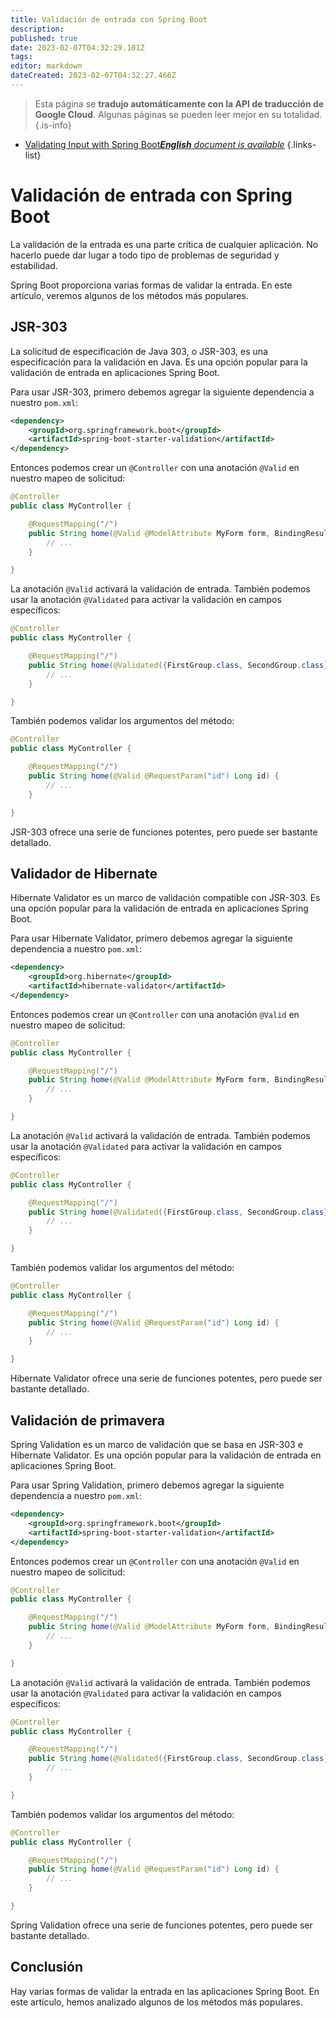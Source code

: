 ```yaml
---
title: Validación de entrada con Spring Boot
description: 
published: true
date: 2023-02-07T04:32:29.101Z
tags: 
editor: markdown
dateCreated: 2023-02-07T04:32:27.466Z
---
```


> Esta página se **tradujo automáticamente con la API de traducción de Google Cloud**.
Algunas páginas se pueden leer mejor en su totalidad.{.is-info}



- [Validating Input with Spring Boot***English** document is available*](/en/Knowledge-base/Spring-Boot/validating-input-with-spring-boot)
{.links-list}


# Validación de entrada con Spring Boot

La validación de la entrada es una parte crítica de cualquier aplicación. No hacerlo puede dar lugar a todo tipo de problemas de seguridad y estabilidad.

Spring Boot proporciona varias formas de validar la entrada. En este artículo, veremos algunos de los métodos más populares.

## JSR-303

La solicitud de especificación de Java 303, o JSR-303, es una especificación para la validación en Java. Es una opción popular para la validación de entrada en aplicaciones Spring Boot.

Para usar JSR-303, primero debemos agregar la siguiente dependencia a nuestro `pom.xml`:

```xml
<dependency>
    <groupId>org.springframework.boot</groupId>
    <artifactId>spring-boot-starter-validation</artifactId>
</dependency>
```

Entonces podemos crear un `@Controller` con una anotación `@Valid` en nuestro mapeo de solicitud:

```java
@Controller
public class MyController {

    @RequestMapping("/")
    public String home(@Valid @ModelAttribute MyForm form, BindingResult bindingResult) {
        // ...
    }

}
```

La anotación `@Valid` activará la validación de entrada. También podemos usar la anotación `@Validated` para activar la validación en campos específicos:

```java
@Controller
public class MyController {

    @RequestMapping("/")
    public String home(@Validated({FirstGroup.class, SecondGroup.class}) @ModelAttribute MyForm form, BindingResult bindingResult) {
        // ...
    }

}
```

También podemos validar los argumentos del método:

```java
@Controller
public class MyController {

    @RequestMapping("/")
    public String home(@Valid @RequestParam("id") Long id) {
        // ...
    }

}
```

JSR-303 ofrece una serie de funciones potentes, pero puede ser bastante detallado.

## Validador de Hibernate

Hibernate Validator es un marco de validación compatible con JSR-303. Es una opción popular para la validación de entrada en aplicaciones Spring Boot.

Para usar Hibernate Validator, primero debemos agregar la siguiente dependencia a nuestro `pom.xml`:

```xml
<dependency>
    <groupId>org.hibernate</groupId>
    <artifactId>hibernate-validator</artifactId>
</dependency>
```

Entonces podemos crear un `@Controller` con una anotación `@Valid` en nuestro mapeo de solicitud:

```java
@Controller
public class MyController {

    @RequestMapping("/")
    public String home(@Valid @ModelAttribute MyForm form, BindingResult bindingResult) {
        // ...
    }

}
```

La anotación `@Valid` activará la validación de entrada. También podemos usar la anotación `@Validated` para activar la validación en campos específicos:

```java
@Controller
public class MyController {

    @RequestMapping("/")
    public String home(@Validated({FirstGroup.class, SecondGroup.class}) @ModelAttribute MyForm form, BindingResult bindingResult) {
        // ...
    }

}
```

También podemos validar los argumentos del método:

```java
@Controller
public class MyController {

    @RequestMapping("/")
    public String home(@Valid @RequestParam("id") Long id) {
        // ...
    }

}
```

Hibernate Validator ofrece una serie de funciones potentes, pero puede ser bastante detallado.

## Validación de primavera

Spring Validation es un marco de validación que se basa en JSR-303 e Hibernate Validator. Es una opción popular para la validación de entrada en aplicaciones Spring Boot.

Para usar Spring Validation, primero debemos agregar la siguiente dependencia a nuestro `pom.xml`:

```xml
<dependency>
    <groupId>org.springframework.boot</groupId>
    <artifactId>spring-boot-starter-validation</artifactId>
</dependency>
```

Entonces podemos crear un `@Controller` con una anotación `@Valid` en nuestro mapeo de solicitud:

```java
@Controller
public class MyController {

    @RequestMapping("/")
    public String home(@Valid @ModelAttribute MyForm form, BindingResult bindingResult) {
        // ...
    }

}
```

La anotación `@Valid` activará la validación de entrada. También podemos usar la anotación `@Validated` para activar la validación en campos específicos:

```java
@Controller
public class MyController {

    @RequestMapping("/")
    public String home(@Validated({FirstGroup.class, SecondGroup.class}) @ModelAttribute MyForm form, BindingResult bindingResult) {
        // ...
    }

}
```

También podemos validar los argumentos del método:

```java
@Controller
public class MyController {

    @RequestMapping("/")
    public String home(@Valid @RequestParam("id") Long id) {
        // ...
    }

}
```

Spring Validation ofrece una serie de funciones potentes, pero puede ser bastante detallado.

## Conclusión

Hay varias formas de validar la entrada en las aplicaciones Spring Boot. En este artículo, hemos analizado algunos de los métodos más populares.